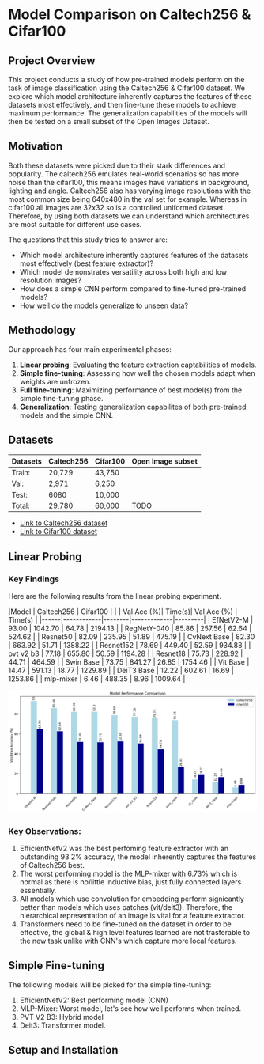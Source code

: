 # Model Comparison on Caltech256 & Cifar100

## Project Overview

This project conducts a study of how pre-trained models perform on the task of image classification using the Caltech256 & Cifar100 dataset. We explore which model architecture inherently captures the features of these datasets most effectively, and then fine-tune these models to achieve maximum performance. The generalization capabilities of the models will then be tested on a small subset of the Open Images Dataset. 

## Motivation 

Both these datasets were picked due to their stark differences and popularity. The caltech256 emulates real-world scenarios so has more noise than the cifar100, this means images have variations in background, lighting and angle. Caltech256 also has varying image resolutions with the most common size being 640x480 in the val set for example. Whereas in cifar100 all images are 32x32 so is a controlled uniformed dataset. Therefore, by using both datasets we can understand which architectures are most suitable for different use cases.

The questions that this study tries to answer are:

- Which model architecture inherently captures features of the datasets most effectively (best feature extractor)?
- Which model demonstrates versatility across both high and low resolution images?
- How does a simple CNN perform compared to fine-tuned pre-trained models?
- How well do the models generalize to unseen data?

## Methodology

Our approach has four main experimental phases:

1.  **Linear probing**: Evaluating the feature extraction captabilities of models.
2.  **Simple fine-tuning**: Assessing how well the chosen models adapt when weights are unfrozen.
3.  **Full fine-tuning**: Maximizing performance of best model(s) from the simple fine-tuning phase. 
4. **Generalization**: Testing generalization capabilites of both pre-trained models and the simple CNN.

## Datasets

Datasets | Caltech256 | Cifar100 | Open Image subset |
|--------|------------|----------|-------------------| 
|Train: | 20,729 | 43,750 |    |
|Val:  | 2,971 | 6,250 |        |
|Test: | 6080 | 10,000 |        |
|Total: | 29,780 |  60,000 |  TODO  |

- [Link to Caltech256 dataset](https://data.caltech.edu/records/nyy15-4j048)
- [Link to Cifar100 dataset](https://www.cs.toronto.edu/~kriz/cifar.html)

## Linear Probing 

### Key Findings 

Here are the following results from the linear probing experiment.

|Model |     Caltech256      |  Cifar100             |
|      | Val Acc (%)| Time(s)| Val Acc (%) | Time(s) |
|------|------------|--------|-------------|---------|
| EfNetV2-M | 93.00 | 1042.70 | 64.78   | 2194.13  |
| RegNetY-040 | 85.86 | 257.56 | 62.64 | 524.62   |
| Resnet50 | 82.09 | 235.95 | 51.89 |   475.19   |
| CvNext Base | 82.30 | 663.92 | 51.71 | 1388.22  |
| Resnet152 | 78.69 | 449.40   | 52.59 | 934.88   |
| pvt v2 b3 | 77.18 | 655.80  | 50.59  | 1194.28 |
| Resnet18 | 75.73 | 228.92 | 44.71 | 464.59 |
| Swin Base | 73.75 | 841.27 | 26.85 | 1754.46  |
| Vit Base | 14.47 | 591.13 | 18.77  |  1229.89 |
| DeiT3 Base | 12.22 | 602.61 | 16.69 | 1253.86 |
| mlp-mixer | 6.46 | 488.35  | 8.96  | 1009.64 |

![Model Performance Comparison](./linear_probe/lp_model_comparison.png)

### Key Observations:

1. EfficientNetV2 was the best perfoming feature extractor with an outstanding 93.2% accuracy, the model inherently captures the features of Caltech256 best.
2. The worst performing model is the MLP-mixer with 6.73% which is normal as there is no/little inductive bias, just fully connected layers essentially.
3.  All models which use convolution for embedding  perform signicantly better than models which uses patches (vit/deit3). Therefore, the hierarchical representation of an image is vital for a feature extractor.
4. Transformers need to be fine-tuned on the dataset in order to be effective, the global & high level features learned are not trasferable to the new task unlike with CNN's which capture more local features.

## Simple Fine-tuning

The following models will be picked for the simple fine-tuning: 

1. EfficientNetV2: Best performing model (CNN)
2. MLP-Mixer: Worst model, let's see how well performs when trained.
3. PVT V2 B3: Hybrid model
4. Deit3: Transformer model.

## Setup and Installation 





